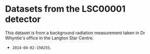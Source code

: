 Datasets from the LSC00001 detector
===================================

This dataset is from a background radiation measurement taken in
Dr Whyntie's office in the Langton Star Centre.

* `2014-04-02-150255`.
